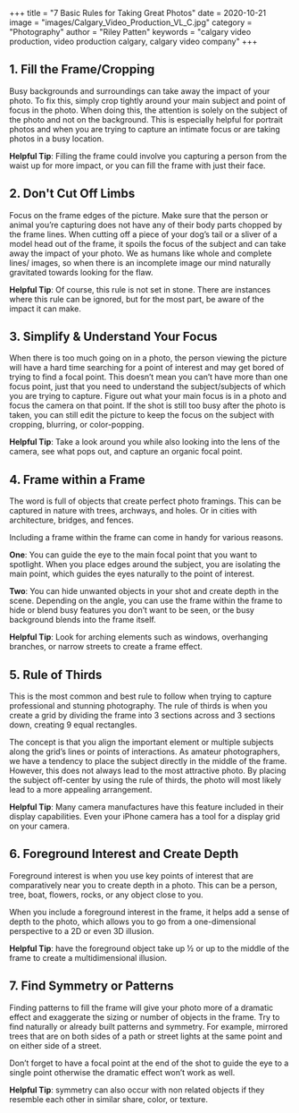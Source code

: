 +++
title = "7  Basic Rules for Taking Great Photos"
date = 2020-10-21
image = "images/Calgary_Video_Production_VL_C.jpg"
category = "Photography"
author = "Riley Patten"
keywords = "calgary video production, video production calgary, calgary video company"
+++

## 1. Fill the Frame/Cropping

Busy backgrounds and surroundings can take away the impact of your photo. To fix this, simply crop tightly around your main subject and point of focus in the photo. When doing this, the attention is solely on the subject of the photo and not on the background. This is especially helpful for portrait photos and when you are trying to capture an intimate focus or are taking photos in a busy location. 

**Helpful Tip**: Filling the frame could involve you capturing a person from the waist up for more impact, or you can fill the frame with just their face.

## 2. Don't Cut Off Limbs

Focus on the frame edges of the picture. Make sure that the person or animal you’re capturing does not have any of their body parts chopped by the frame lines. When cutting off a piece of your dog’s tail or a sliver of a model head out of the frame, it spoils the focus of the subject and can take away the impact of your photo. We as humans like whole and complete lines/ images, so when there is an incomplete image our mind naturally gravitated towards looking for the flaw.

**Helpful Tip**: Of course, this rule is not set in stone. There are instances where this rule can be ignored, but for the most part, be aware of the impact it can make.

## 3. Simplify & Understand Your Focus 

When there is too much going on in a photo, the person viewing the picture will have a hard time searching for a point of interest and may get bored of trying to find a focal point. This doesn’t mean you can’t have more than one focus point, just that you need to understand the subject/subjects of which you are trying to capture.
Figure out what your main focus is in a photo and focus the camera on that point. If the shot is still too busy after the photo is taken, you can still edit the picture to keep the focus on the subject with cropping, blurring, or color-popping.  

**Helpful Tip**: Take a look around you while also looking into the lens of the camera, see what pops out, and capture an organic focal point.

## 4. Frame within a Frame

The word is full of objects that create perfect photo framings. This can be captured in nature with trees, archways, and holes. Or in cities with architecture, bridges, and fences.

Including a frame within the frame can come in handy for various reasons.

**One**: You can guide the eye to the main focal point that you want to spotlight. When you place edges around the subject, you are isolating the main point, which guides the eyes naturally to the point of interest.

**Two**: You can hide unwanted objects in your shot and create depth in the scene. Depending on the angle, you can use the frame within the frame to hide or blend busy features you don’t want to be seen, or the busy background blends into the frame itself.  

**Helpful Tip**: Look for arching elements such as windows, overhanging branches, or narrow streets to create a frame effect.

## 5. Rule of Thirds 

This is the most common and best rule to follow when trying to capture professional and stunning photography. The rule of thirds is when you create a grid by dividing the frame into 3 sections across and 3 sections down, creating 9 equal rectangles. 
 
The concept is that you align the important element or multiple subjects along the grid’s lines or points of interactions. As amateur photographers, we have a tendency to place the subject directly in the middle of the frame. However, this does not always lead to the most attractive photo. By placing the subject off-center by using the rule of thirds, the photo will most likely lead to a more appealing arrangement.  
 
**Helpful Tip**: Many camera manufactures have this feature included in their display capabilities. Even your iPhone camera has a tool for a display grid on your camera.

## 6. Foreground Interest and Create Depth 

Foreground interest is when you use key points of interest that are comparatively near you to create depth in a photo. This can be a person, tree, boat, flowers, rocks, or any object close to you.
 
When you include a foreground interest in the frame, it helps add a sense of depth to the photo, which allows you to go from a one-dimensional perspective to a 2D or even 3D illusion.
 
**Helpful Tip**: have the foreground object take up ½ or up to the middle of the frame to create a multidimensional illusion.

## 7. Find Symmetry or Patterns

Finding patterns to fill the frame will give your photo more of a dramatic effect and exaggerate the sizing or number of objects in the frame. 
Try to find naturally or already built patterns and symmetry. For example, mirrored trees that are on both sides of a path or street lights at the same point and on either side of a street.
 
Don’t forget to have a focal point at the end of the shot to guide the eye to a single point otherwise the dramatic effect won’t work as well.  
 
**Helpful Tip**: symmetry can also occur with non related objects if they resemble each other in similar share, color, or texture. 

